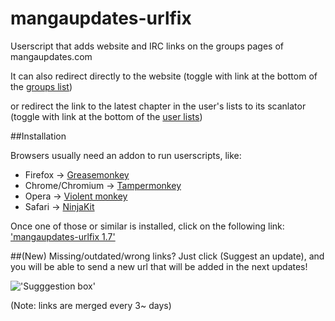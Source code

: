 mangaupdates-urlfix
===================

Userscript that adds website and IRC links on the groups pages of mangaupdates.com

It can also redirect directly to the website (toggle with link at the bottom of the [groups list](https://www.mangaupdates.com/groups.html))

or redirect the link to the latest chapter in the user's lists to its scanlator (toggle with link at the bottom of the [user lists](https://www.mangaupdates.com/mylist.html))


##Installation

Browsers usually need an addon to run userscripts, like:

- Firefox -> [Greasemonkey](https://addons.mozilla.org/en/firefox/addon/greasemonkey/)
- Chrome/Chromium -> [Tampermonkey](https://chrome.google.com/webstore/detail/tampermonkey/dhdgffkkebhmkfjojejmpbldmpobfkfo)
- Opera -> [Violent monkey](https://addons.opera.com/en/extensions/details/violent-monkey/)
- Safari -> [NinjaKit](https://github.com/os0x/NinjaKit)

Once one of those or similar is installed, click on the following link: ['mangaupdates-urlfix 1.7'](https://github.com/loadletter/mangaupdates-urlfix/raw/master/mangaupdates_urlfix.user.js)


##(New) Missing/outdated/wrong links?
Just click (Suggest an update), and you will be able to send a new url that will be added in the next updates!

!['Sugggestion box'](http://s29.postimg.org/3jq7j4593/sugg.png)

(Note: links are merged every 3~ days)
